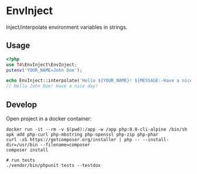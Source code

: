 # EnvInject

Inject/interpolate environment variables in strings.

## Usage

```php
<?php
use T4\EnvInject\EnvInject;
putenv('YOUR_NAME=John Doe');

echo EnvInject::interpolate('Hello ${YOUR_NAME}! ${MESSAGE:-Have a nice day!}');
// Hello John Doe! Have a nice day!
```


## Develop

Open project in a docker container:

    docker run -it --rm -v $(pwd):/app -w /app php:8.0-cli-alpine /bin/sh
    apk add php-curl php-mbstring php-openssl php-zip php-phar
    curl -sS https://getcomposer.org/installer | php -- --install-dir=/usr/bin --filename=composer
    composer install

    # run tests
    ./vendor/bin/phpunit tests --testdox



